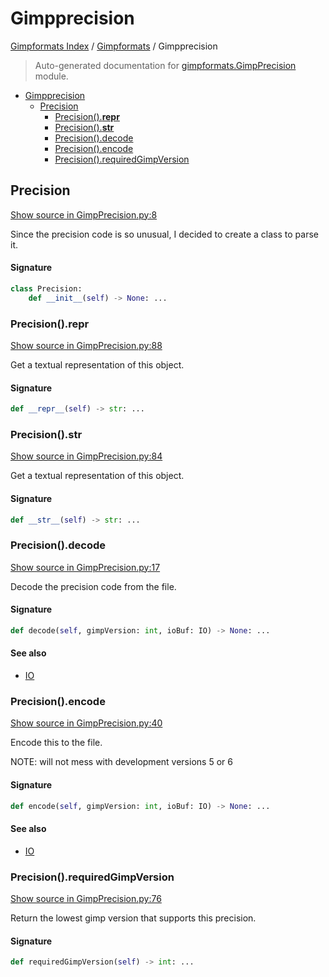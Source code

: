 # Gimpprecision

[Gimpformats Index](../README.md#gimpformats-index) / [Gimpformats](./index.md#gimpformats) / Gimpprecision

> Auto-generated documentation for [gimpformats.GimpPrecision](../../../gimpformats/GimpPrecision.py) module.

- [Gimpprecision](#gimpprecision)
  - [Precision](#precision)
    - [Precision().__repr__](#precision()__repr__)
    - [Precision().__str__](#precision()__str__)
    - [Precision().decode](#precision()decode)
    - [Precision().encode](#precision()encode)
    - [Precision().requiredGimpVersion](#precision()requiredgimpversion)

## Precision

[Show source in GimpPrecision.py:8](../../../gimpformats/GimpPrecision.py#L8)

Since the precision code is so unusual, I decided to create a class to parse it.

#### Signature

```python
class Precision:
    def __init__(self) -> None: ...
```

### Precision().__repr__

[Show source in GimpPrecision.py:88](../../../gimpformats/GimpPrecision.py#L88)

Get a textual representation of this object.

#### Signature

```python
def __repr__(self) -> str: ...
```

### Precision().__str__

[Show source in GimpPrecision.py:84](../../../gimpformats/GimpPrecision.py#L84)

Get a textual representation of this object.

#### Signature

```python
def __str__(self) -> str: ...
```

### Precision().decode

[Show source in GimpPrecision.py:17](../../../gimpformats/GimpPrecision.py#L17)

Decode the precision code from the file.

#### Signature

```python
def decode(self, gimpVersion: int, ioBuf: IO) -> None: ...
```

#### See also

- [IO](./binaryiotools.md#io)

### Precision().encode

[Show source in GimpPrecision.py:40](../../../gimpformats/GimpPrecision.py#L40)

Encode this to the file.

NOTE: will not mess with development versions 5 or 6

#### Signature

```python
def encode(self, gimpVersion: int, ioBuf: IO) -> None: ...
```

#### See also

- [IO](./binaryiotools.md#io)

### Precision().requiredGimpVersion

[Show source in GimpPrecision.py:76](../../../gimpformats/GimpPrecision.py#L76)

Return the lowest gimp version that supports this precision.

#### Signature

```python
def requiredGimpVersion(self) -> int: ...
```